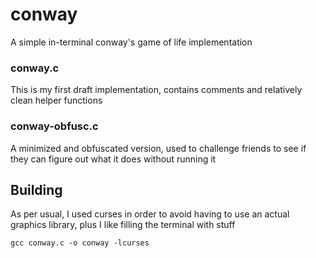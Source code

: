 # conway
A simple in-terminal conway's game of life implementation

### conway.c
This is my first draft implementation, contains comments and relatively clean helper functions

### conway-obfusc.c
A minimized and obfuscated version, used to challenge friends to see if they can figure out what it does without running it

## Building
As per usual, I used curses in order to avoid having to use an actual graphics library, plus I like filling the terminal with stuff

`gcc conway.c -o conway -lcurses`

